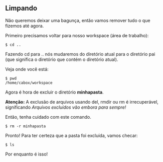 ## Limpando

Não queremos deixar uma bagunça, então vamos remover tudo o que fizemos até agora.

Primeiro precisamos voltar para nosso workspace (área de trabalho):

```
$ cd ..
```

Fazendo cd para .. nós mudaremos do diretório atual para o diretório pai (que significa o diretório que contém o diretório atual).

Veja onde você está:

```
$ pwd
/home/cabox/workspace
```

Agora é hora de excluir o diretório **minhapasta**.

**Atenção:** A exclusão de arquivos usando del, rmdir ou rm é irrecuperável, significando _Arquivos excluídos vão embora para sempre!_

Então, tenha cuidado com este comando.

```
$ rm -r minhapasta
```

Pronto! Para ter certeza que a pasta foi excluída, vamos checar:

```
$ ls
```

Por enquanto é isso!
